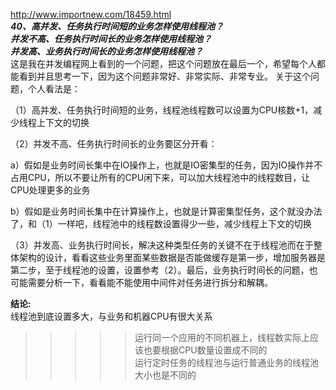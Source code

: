 http://www.importnew.com/18459.html  
***40、高并发、任务执行时间短的业务怎样使用线程池？  
并发不高、任务执行时间长的业务怎样使用线程池？  
并发高、业务执行时间长的业务怎样使用线程池？***  
这是我在并发编程网上看到的一个问题，把这个问题放在最后一个，希望每个人都能看到并且思考一下，因为这个问题非常好、非常实际、非常专业。
关于这个问题，个人看法是：

（1）高并发、任务执行时间短的业务，线程池线程数可以设置为CPU核数+1，减少线程上下文的切换

（2）并发不高、任务执行时间长的业务要区分开看：

a）假如是业务时间长集中在IO操作上，也就是IO密集型的任务，因为IO操作并不占用CPU，所以不要让所有的CPU闲下来，可以加大线程池中的线程数目，让CPU处理更多的业务

b）假如是业务时间长集中在计算操作上，也就是计算密集型任务，这个就没办法了，和（1）一样吧，线程池中的线程数设置得少一些，减少线程上下文的切换

（3）并发高、业务执行时间长，解决这种类型任务的关键不在于线程池而在于整体架构的设计，看看这些业务里面某些数据是否能做缓存是第一步，增加服务器是第二步，至于线程池的设置，设置参考（2）。最后，业务执行时间长的问题，也可能需要分析一下，看看能不能使用中间件对任务进行拆分和解耦。




**结论:**  
线程池到底设置多大，与业务和机器CPU有很大关系
>>>>>运行同一个应用的不同机器上，线程数实际上应该也要根据CPU数量设置成不同的  
>>>>>运行定时任务的线程池与运行普通业务的线程池大小也是不同的  
